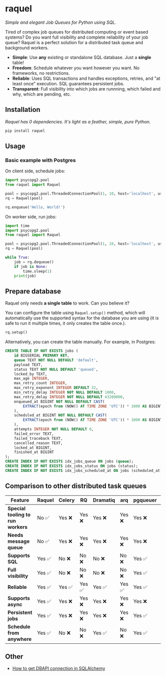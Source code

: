 # raquel

*Simple and elegant Job Queues for Python using SQL.*

Tired of complex job queues for distributed computing or event based systems?
Do you want full visibility and complete reliability of your job queue?
Raquel is a perfect solution for a distributed task queue and background workers.

* **Simple**: Use **any** existing or standalone SQL database. Just a **single** table!
* **Freedom**: Schedule whatever you want however you want. No frameworks, no restrictions.
* **Reliable**: Uses SQL transactions and handles exceptions, retries, and "at least once" execution. SQL guarantees persistent jobs.
* **Transparent**: Full visibility into which jobs are runnning, which failed and why, which are pending, etc.

## Installation

*Raquel has 0 dependencies. It's light as a feather, simple, pure Python.*

```bash
pip install raquel
```

## Usage

### Basic example with Postgres

On client side, schedule jobs:

```python
import psycopg2.pool
from raquel import Raquel

pool = psycopg2.pool.ThreadedConnectionPool(1, 10, host='localhost', user='postgres', password='postgres')
rq = Raquel(pool)

rq.enqueue('Hello, World!')
```

On worker side, run jobs:

```python
import time
import psycopg2.pool
from raquel import Raquel

pool = psycopg2.pool.ThreadedConnectionPool(1, 10, host='localhost', user='postgres', password='postgres')
rq = Raquel(pool)

while True:
    job = rq.dequeue()
    if job is None:
        time.sleep(1)
    print(job)
```

## Prepare database

Raquel only needs **a single table** to work. Can you believe it?

You can configure the table using ``Raquel.setup()`` method, which will
automatically use the supported syntax for the database you are using (it is 
safe to run it multiple times, it only creates the table once.).

```python
rq.setup()
```

Alternatively, you can create the table manually. For example, in Postgres:

```sql
CREATE TABLE IF NOT EXISTS jobs (
    id BIGSERIAL PRIMARY KEY,
    queue TEXT NOT NULL DEFAULT 'default',
    payload TEXT,
    status TEXT NOT NULL DEFAULT 'queued',
    locked_by TEXT,
    max_age INTEGER,
    max_retry_count INTEGER,
    max_retry_exponent INTEGER DEFAULT 32,
    min_retry_delay INTEGER NOT NULL DEFAULT 1000,
    max_retry_delay INTEGER NOT NULL DEFAULT 43200000,
    enqueued_at BIGINT NOT NULL DEFAULT CAST(
        EXTRACT(epoch from (NOW() AT TIME ZONE 'UTC')) * 1000 AS BIGINT
    ),
    scheduled_at BIGINT NOT NULL DEFAULT CAST(
        EXTRACT(epoch from (NOW() AT TIME ZONE 'UTC')) * 1000 AS BIGINT
    ),
    attempts INTEGER NOT NULL DEFAULT 0,
    failed_error TEXT,
    failed_traceback TEXT,
    cancelled_reason TEXT,
    locked_at BIGINT,
    finished_at BIGINT
);
CREATE INDEX IF NOT EXISTS idx_jobs_queue ON jobs (queue);
CREATE INDEX IF NOT EXISTS idx_jobs_status ON jobs (status);
CREATE INDEX IF NOT EXISTS idx_jobs_scheduled_at ON jobs (scheduled_at);
```

## Comparison to other distributed task queues

| Feature | Raquel | Celery | RQ | Dramatiq | arq | pgqueuer | pq |
|---------|--------|--------|----|----------|-----|----------|----|
| **Special tooling to run workers** | No ✅ | Yes ❌ | Yes ❌ | Yes ❌ | Yes ❌ | Yes ❌ | Yes ❌ |
| **Needs message queue** | No ✅ | Yes ❌ | Yes ❌ | Yes ❌ | Yes ❌ | Yes ❌ | Yes ❌ |
| **Supports SQL** | Yes ✅ | No ❌ | No ❌ | No ❌ | No ❌ | Yes ✅ | Yes ✅ |
| **Full visibility** | Yes ✅ | No ❌ | No ❌ | No ❌ | No ❌ | Yes ✅ | Yes ✅ |
| **Reliable** | Yes ✅ | Yes ✅ | Yes ✅ | Yes ✅ | Yes ✅ | Yes ✅ | Yes ✅ |
| **Supports async** | Yes ✅ | Yes ❌ | Yes ❌ | Yes ❌ | Yes ❌ | Yes ❌ | Yes ❌ |
| **Persistent jobs** | Yes ✅ | Yes ❌ | Yes ❌ | Yes ❌ | Yes ❌ | Yes ✅ | Yes ✅ |
| **Schedule from anywhere** | Yes ✅ | No ❌ | No ❌ | Yes ✅ | No ❌ | Yes ✅ | Yes ✅ |


## Other

* [How to get DBAPI connection in SQLAlchemy](https://docs.sqlalchemy.org/en/20/faq/connections.html)
